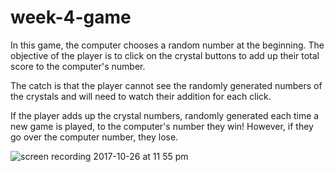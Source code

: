 # week-4-game

In this game, the computer chooses a random number at the beginning. The objective of the player is to click on the crystal buttons to add up their total score to the computer's number. 

The catch is that the player cannot see the randomly generated numbers of the crystals and will need to watch their addition for each click. 

If the player adds up the crystal numbers, randomly generated each time a new game is played, to the computer's number they win! However, if they go over the computer number, they lose. 

![screen recording 2017-10-26 at 11 55 pm](https://user-images.githubusercontent.com/25335077/32087393-742122b4-baa9-11e7-825b-724b690b0afb.gif)

